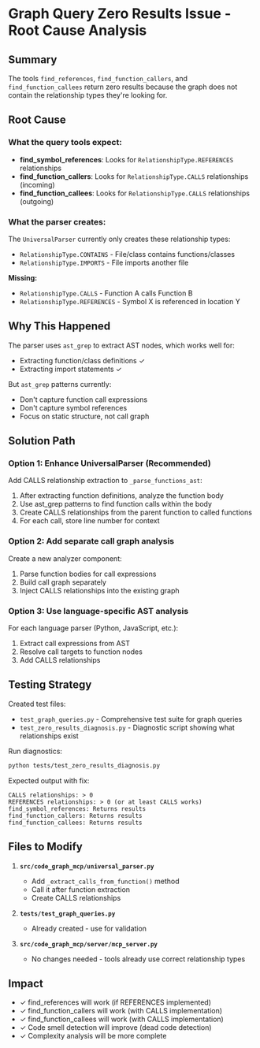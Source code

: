 # Graph Query Zero Results Issue - Root Cause Analysis

## Summary
The tools `find_references`, `find_function_callers`, and `find_function_callees` return zero results because the graph does not contain the relationship types they're looking for.

## Root Cause

### What the query tools expect:
- **find_symbol_references**: Looks for `RelationshipType.REFERENCES` relationships
- **find_function_callers**: Looks for `RelationshipType.CALLS` relationships (incoming)
- **find_function_callees**: Looks for `RelationshipType.CALLS` relationships (outgoing)

### What the parser creates:
The `UniversalParser` currently only creates these relationship types:
- `RelationshipType.CONTAINS` - File/class contains functions/classes
- `RelationshipType.IMPORTS` - File imports another file

**Missing:**
- `RelationshipType.CALLS` - Function A calls Function B
- `RelationshipType.REFERENCES` - Symbol X is referenced in location Y

## Why This Happened

The parser uses `ast_grep` to extract AST nodes, which works well for:
- Extracting function/class definitions ✓
- Extracting import statements ✓

But `ast_grep` patterns currently:
- Don't capture function call expressions
- Don't capture symbol references
- Focus on static structure, not call graph

## Solution Path

### Option 1: Enhance UniversalParser (Recommended)
Add CALLS relationship extraction to `_parse_functions_ast`:
1. After extracting function definitions, analyze the function body
2. Use ast_grep patterns to find function calls within the body
3. Create CALLS relationships from the parent function to called functions
4. For each call, store line number for context

### Option 2: Add separate call graph analysis
Create a new analyzer component:
1. Parse function bodies for call expressions
2. Build call graph separately
3. Inject CALLS relationships into the existing graph

### Option 3: Use language-specific AST analysis
For each language parser (Python, JavaScript, etc.):
1. Extract call expressions from AST
2. Resolve call targets to function nodes
3. Add CALLS relationships

## Testing Strategy

Created test files:
- `test_graph_queries.py` - Comprehensive test suite for graph queries
- `test_zero_results_diagnosis.py` - Diagnostic script showing what relationships exist

Run diagnostics:
```bash
python tests/test_zero_results_diagnosis.py
```

Expected output with fix:
```
CALLS relationships: > 0
REFERENCES relationships: > 0 (or at least CALLS works)
find_symbol_references: Returns results
find_function_callers: Returns results
find_function_callees: Returns results
```

## Files to Modify

1. **`src/code_graph_mcp/universal_parser.py`**
   - Add `_extract_calls_from_function()` method
   - Call it after function extraction
   - Create CALLS relationships

2. **`tests/test_graph_queries.py`**
   - Already created - use for validation

3. **`src/code_graph_mcp/server/mcp_server.py`**
   - No changes needed - tools already use correct relationship types

## Impact
- ✓ find_references will work (if REFERENCES implemented)
- ✓ find_function_callers will work (with CALLS implementation)
- ✓ find_function_callees will work (with CALLS implementation)
- ✓ Code smell detection will improve (dead code detection)
- ✓ Complexity analysis will be more complete
